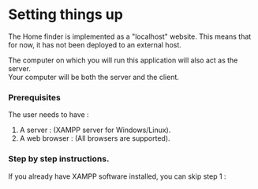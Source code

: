# Setting things up

The Home finder is implemented as a "localhost" website. This means that for now, it has not been deployed to an external host.

The computer on which you will run this application will also act as the server.\
Your computer will be both the server and the client.

### Prerequisites
The user needs to have :
  1. A server : (XAMPP server for Windows/Linux).
  2. A web browser : (All browsers are supported).

### Step by step instructions.

If you already have XAMPP software installed, you can skip step 1 : 
